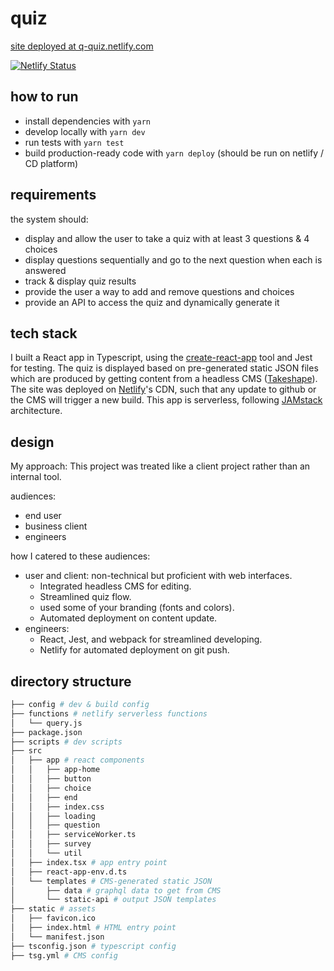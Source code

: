 # quiz

[site deployed at q-quiz.netlify.com](https://q-quiz.netlify.com)

[![Netlify Status](https://api.netlify.com/api/v1/badges/8915e506-ec17-42f1-8e9a-d01514675ee1/deploy-status)](https://app.netlify.com/sites/q-quiz/deploys)

## how to run

- install dependencies with `yarn`
- develop locally with `yarn dev`
- run tests with `yarn test`
- build production-ready code with `yarn deploy` (should be run on netlify / CD platform)

## requirements

the system should:

- display and allow the user to take a quiz with at least 3 questions & 4 choices
- display questions sequentially and go to the next question when each is answered
- track & display quiz results
- provide the user a way to add and remove questions and choices
- provide an API to access the quiz and dynamically generate it

## tech stack

I built a React app in Typescript, using the [create-react-app](https://facebook.github.io/create-react-app/docs/adding-typescript) tool and Jest for testing. The quiz is displayed based on pre-generated static JSON files which are produced by getting content from a headless CMS ([Takeshape](https://takeshape.io/)). The site was deployed on [Netlify](https://netlify.com)'s CDN, such that any update to github or the CMS will trigger a new build. This app is serverless, following [JAMstack](https://jamstack.org) architecture.

## design

My approach: This project was treated like a client project rather than an internal tool.

audiences:

- end user
- business client
- engineers

how I catered to these audiences:

- user and client: non-technical but proficient with web interfaces.
  - Integrated headless CMS for editing.
  - Streamlined quiz flow.
  - used some of your branding (fonts and colors).
  - Automated deployment on content update.
- engineers:
  - React, Jest, and webpack for streamlined developing.
  - Netlify for automated deployment on git push.

## directory structure

```bash
├── config # dev & build config
├── functions # netlify serverless functions
│   └── query.js
├── package.json
├── scripts # dev scripts
├── src
│   ├── app # react components
│   │   ├── app-home
│   │   ├── button
│   │   ├── choice
│   │   ├── end
│   │   ├── index.css
│   │   ├── loading
│   │   ├── question
│   │   ├── serviceWorker.ts
│   │   ├── survey
│   │   └── util
│   ├── index.tsx # app entry point
│   ├── react-app-env.d.ts
│   └── templates # CMS-generated static JSON
│       ├── data # graphql data to get from CMS
│       └── static-api # output JSON templates
├── static # assets
│   ├── favicon.ico
│   ├── index.html # HTML entry point
│   └── manifest.json
├── tsconfig.json # typescript config
├── tsg.yml # CMS config
```
